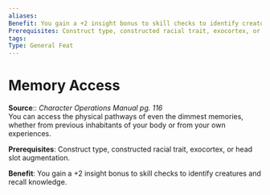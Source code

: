 ```yaml
---
aliases: 
Benefit: You gain a +2 insight bonus to skill checks to identify creatures and recall knowledge.
Prerequisites: Construct type, constructed racial trait, exocortex, or head slot augmentation.
tags: 
Type: General Feat
---
```


# Memory Access

**Source**:: _Character Operations Manual pg. 116_  
You can access the physical pathways of even the dimmest memories, whether from previous inhabitants of your body or from your own experiences.

**Prerequisites**: Construct type, constructed racial trait, exocortex, or head slot augmentation.

**Benefit**: You gain a +2 insight bonus to skill checks to identify creatures and recall knowledge.
